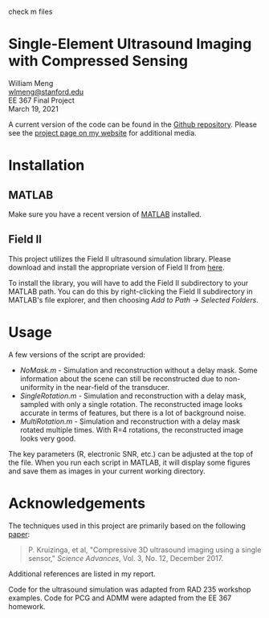 check m files

# Single-Element Ultrasound Imaging with Compressed Sensing
William Meng  
wlmeng@stanford.edu  
EE 367 Final Project  
March 19, 2021

A current version of the code can be found in the [Github repository](https://github.com/wlmeng11/ee367project).
Please see the [project page on my website](https://williammeng.com/ee367.html) for additional media.

# Installation
## MATLAB
Make sure you have a recent version of [MATLAB](https://www.mathworks.com/products/matlab.html) installed.

## Field II
This project utilizes the Field II ultrasound simulation library.
Please download and install the appropriate version of Field II from [here](https://field-ii.dk/?./downloading_8_20.html).

To install the library, you will have to add the Field II subdirectory to your MATLAB path.
You can do this by right-clicking the Field II subdirectory in MATLAB's file explorer, and then choosing *Add to Path -> Selected Folders*.

# Usage
A few versions of the script are provided:

* *NoMask.m* - Simulation and reconstruction without a delay mask. Some information about the scene can still be reconstructed due to non-uniformity in the near-field of the transducer.
* *SingleRotation.m* - Simulation and reconstruction with a delay mask, sampled with only a single rotation. The reconstructed image looks accurate in terms of features, but there is a lot of background noise.
* *MultiRotation.m* - Simulation and reconstruction with a delay mask rotated multiple times. With R=4 rotations, the reconstructed image looks very good.

The key parameters (R, electronic SNR, etc.) can be adjusted at the top of the file.
When you run each script in MATLAB, it will display some figures and save them as images in your current working directory.

# Acknowledgements
The techniques used in this project are primarily based on the following [paper](https://advances.sciencemag.org/content/3/12/e1701423):
> P. Kruizinga, et al, "Compressive 3D ultrasound imaging using a single sensor," *Science Advances*, Vol. 3, No. 12, December 2017.

Additional references are listed in my report.

Code for the ultrasound simulation was adapted from RAD 235 workshop examples.
Code for PCG and ADMM were adapted from the EE 367 homework.
